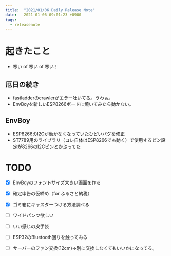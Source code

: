 ```yaml
---
title:  "2021/01/06 Daily Release Note"
date:   2021-01-06 09:01:23 +0900
tags:
  - releasenote
---
```

# 起きたこと

* 寒い of 寒い of 寒い！

## 厄日の続き

* fastladderのcrawlerがエラー吐いてる。うわぁ。
* EnvBoyを新しいESP8266ボードに焼いてみたら動かない。

## EnvBoy

* ESP8266のI2Cが動かなくなっていたひどいバグを修正
* ST7789用のライブラリ（コレ自体はESP8266でも動く）で使用するピン設定が8266のI2Cピンとかぶってた

# TODO 

- [x] EnvBoyのフォントサイズ大きい画面を作る
- [x] 確定申告の仮締め（for ふるさと納税）
- [x] ゴミ箱にキャスターつける方法調べる
- [ ] ワイドパンツ欲しい
- [ ] いい感じの皮手袋
- [ ] ESP32のBluetooth回りを触ってみる
- [ ] サーバーのファン交換(12cm)→別に交換しなくてもいいかになってる。


